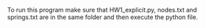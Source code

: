 To run this program make sure that HW1_explicit.py, nodes.txt and springs.txt are in the same folder and then execute the python file.
